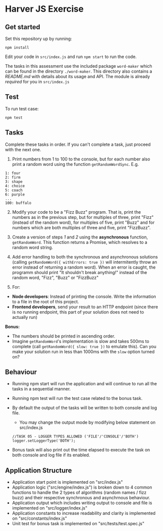 Harver JS Exercise
============================

## Get started

Set this repository up by running:

```
npm install
```

Edit your code in `src/index.js` and run `npm start` to run the code.

The tasks in this assessment use the included package `word-maker` which can be found in the directory
`./word-maker`. This directory also contains a *README.md* with details about its usage and API. The module
is already *required* for you in `src/index.js`

## Test

To run test case:

```
npm test
```

## Tasks

Complete these tasks in order. If you can't complete a task, just proceed with the next one.

1. Print numbers from 1 to 100 to the console, but for each number also print a random word using the function `getRandomWordSync`. E.g.

```
1: four
2: firm
3: shape
4: choice
5: coach
6: purple
...
100: buffalo
```

2. Modify your code to be a "Fizz Buzz" program. That is, print the numbers as in the previous step, but
for multiples of three, print "Fizz" (instead of the random word), for multiples of five, print "Buzz" and
for numbers which are both multiples of three and five, print "FizzBuzz".

3. Create a version of steps *1* and *2* using the **asynchronous** function, `getRandomWord`. This function
returns a Promise, which resolves to a random word string.

4. Add error handling to both the synchronous and asynchronous solutions (calling `getRandomWord({ withErrors: true })` will intermitently throw an error instead of returning a random word). When an error is caught, the programm should print "It shouldn't break anything!" instead of the random word, "Fizz", "Buzz" or "FizzBuzz"

5. For:
 * **Node developers**: Instead of printing the console. Write the information to a file in the root of this project.
 * **Frontend developers**, send your result to an HTTP endpoint (since there is no running endpoint, this
part of your solution does not need to actually run)

**Bonus:**
* The numbers should be printed in ascending order.
* Imagine `getRandomWord`'s implementation is slow and takes 500ms to complete (call `getRandomWord({ slow: true })` to emulate this). Can you make your solution run in less than 1000ms with the `slow` option turned on?

## Behaviour

* Running npm start will run the application and will continue to run all the tasks in a sequential manner.
* Running npm test will run the test case related to the bonus task.
* By default the output of the tasks will be written to both console and log file.
  * You may change the output mode by modifying below statement on src/index.js
  
  ```
  //TASK 05 - LOGGER TYPES ALLOWED ('FILE'/'CONSOLE'/'BOTH')
  logger.setLoggerType('BOTH');
  ```
* Bonus task will also print out the time elapsed to execute the task on both console and log file if its enabled.

## Application Structure

* Application start point is implemented on "src/index.js"
* Application logic ("src/engine/index.js") is broken down to 4 common functions to handle the 2 types of algorithms (random names / fizz buzz) and their respective synchronous and asynchrnous behaviour.
* Application output which includes writing output to console and file is implemented on "src/logger/index.js"
* Application constants to increase readability and clarity is implemented on "src/constants/index.js"
* Unit test for bonus task is implemented on "src/tests/test.spec.js"
